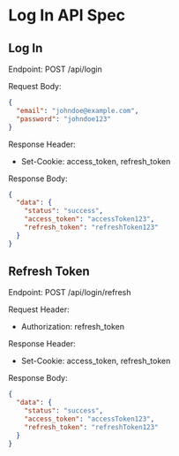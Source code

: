 # Log In API Spec

## Log In

Endpoint: POST /api/login

Request Body:

```json
{
  "email": "johndoe@example.com",
  "password": "johndoe123"
}
```

Response Header:

- Set-Cookie: access_token, refresh_token

Response Body:

```json
{
  "data": {
    "status": "success",
    "access_token": "accessToken123",
    "refresh_token": "refreshToken123"
  }
}
```

## Refresh Token

Endpoint: POST /api/login/refresh

Request Header:

- Authorization: refresh_token

Response Header:

- Set-Cookie: access_token, refresh_token

Response Body:

```json
{
  "data": {
    "status": "success",
    "access_token": "accessToken123",
    "refresh_token": "refreshToken123"
  }
}
```
